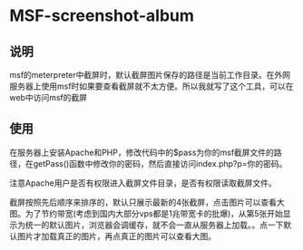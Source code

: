# MSF-screenshot-album

## 说明
msf的meterpreter中截屏时，默认截屏图片保存的路径是当前工作目录。在外网服务器上使用msf时如果要查看截屏就不太方便。所以我就写了这个工具，可以在web中访问msf的截屏

## 使用
在服务器上安装Apache和PHP，修改代码中的$pass为你的msf截屏文件的路径，在getPass()函数中修改你的密码，然后直接访问index.php?p=你的密码。

注意Apache用户是否有权限进入截屏文件目录，是否有权限读取截屏文件。

截屏按照先后顺序来排序的，默认只展示最新的4张截屏，点击图片可以查看大图。为了节约带宽(考虑到国内大部分vps都是1兆带宽卡的批爆)，从第5张开始显示为统一的默认图片，浏览器会调缓存，就不会一直从服务器上加载。。点一下默认图片才加载真正的图片，再点真正的图片可以查看大图。

